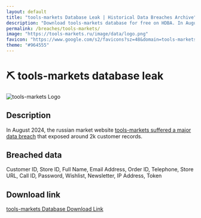 ```yaml
---
layout: default
title: "tools-markets Database Leak | Historical Data Breaches Archive"
description: "Download tools-markets database for free on HDBA. In August 2024, the russian market website tools-markets suffered a major data breach that exposed around 2k customer records."
permalink: /breaches/tools-markets/
image: "https://tools-markets.ru/image/data/logo.png"
favicon: "https://www.google.com/s2/favicons?sz=48&domain=tools-markets.ru"
theme: "#964555"
---
```


# ⛏️ tools-markets database leak

![tools-markets Logo](https://tools-markets.ru/image/data/logo.png)

## Description

In August 2024, the russian market website <a href="https://redirect.trace.rip/?url=https://darkwebinformer.com/anonmoose-allegedly-leaked-toolsmarkets-database/" target="_blank" rel="noopener">tools-markets suffered a major data breach</a> that exposed around 2k customer records.

## Breached data

Customer ID, Store ID, Full Name, Email Address, Order ID, Telephone, Store URL, Call ID, Password, Wishlist, Newsletter, IP Address, Token

## Download link

[tools-markets Database Download Link](https://redirect.trace.rip/?url=https://buzzheavier.com/cuk7jj9y3iya)